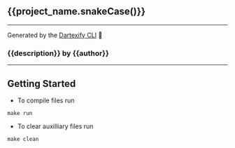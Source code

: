 ## {{project_name.snakeCase()}}

---

Generated by the [Dartexify CLI]() 🤖

### {{description}} by {{author}}
---
## Getting Started 
- To compile files run
```
make run
```
- To clear auxilliary files run
```
make clean
```
